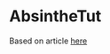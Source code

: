 # AbsintheTut

Based on article [here](https://ryanswapp.com/2016/11/29/phoenix-graphql-tutorial-with-absinthe/)
